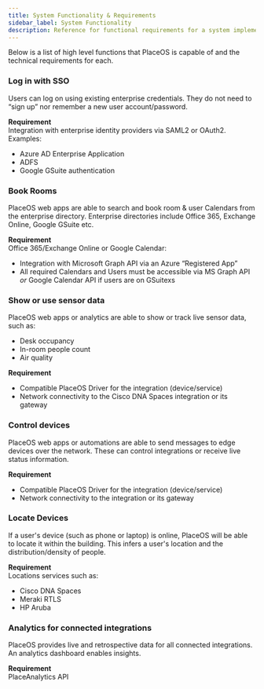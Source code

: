 ```yaml
---
title: System Functionality & Requirements
sidebar_label: System Functionality
description: Reference for functional requirements for a system implementing PlaceOS
---
```

<!-- source material gospel at https://docs.google.com/document/d/1kzQpnI_nTEUq_Qe5RApV6AkrRsqIUCyKsoPVirCt7bs/edit#heading=h.69jrquo1axlr -->

Below is a list of high level functions that PlaceOS is capable of and the technical requirements for each.

<!-- Can rearrange as a table if needed -->

### Log in with SSO
Users can log on using existing enterprise credentials. 
They do not need to “sign up” nor remember a new user account/password.  

**Requirement**   
Integration with enterprise identity providers via SAML2 or OAuth2. 
Examples:
- Azure AD Enterprise Application
- ADFS
- Google GSuite authentication

### Book Rooms
PlaceOS web apps are able to search and book room & user Calendars from the enterprise directory. 
Enterprise directories include Office 365, Exchange Online, Google GSuite etc.  

**Requirement**  
Office 365/Exchange Online or Google Calendar: 
- Integration with Microsoft Graph API via an Azure “Registered App”
- All required Calendars and Users must be accessible via MS Graph API *or* Google Calendar API if users are on GSuitexs

### Show or use sensor data
PlaceOS web apps or analytics are able to show or track live sensor data, such as:
- Desk occupancy
- In-room people count
- Air quality 

**Requirement**   
- Compatible PlaceOS Driver for the integration (device/service)
- Network connectivity to the Cisco DNA Spaces integration or its gateway

### Control devices 
PlaceOS web apps or automations are able to send messages to edge devices over the network.
These can control integrations or receive live status information.

**Requirement**  
- Compatible PlaceOS Driver for the integration (device/service)
- Network connectivity to the integration or its gateway

### Locate Devices
If a user's device (such as phone or laptop) is online, PlaceOS will be able to locate it within the building.
This infers a user's location and the distribution/density of people.

**Requirement**  
Locations services such as:
- Cisco DNA Spaces
- Meraki RTLS
- HP Aruba

### Analytics for connected integrations 
PlaceOS provides live and retrospective data for all connected integrations. 
An analytics dashboard enables insights.

**Requirement**  
PlaceAnalytics API
<!-- double check what PlaceAnalytics is referring to, pretty sure its API -->
